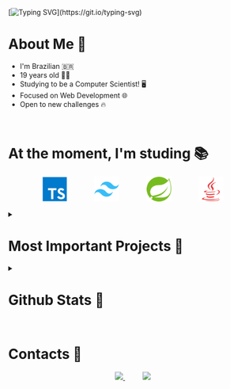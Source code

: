 [![Typing SVG](https://readme-typing-svg.herokuapp.com/?color=FAFAD2&size=34&center=true&vCenter=true&width=1000&lines=Welcome+to+my+Profile!;Fullstack+Developer!;Computer+Science+student!)](https://git.io/typing-svg)

# About Me 🧐

- I'm Brazilian :brazil:
- 19 years old :man_technologist:
- Studying to be a Computer Scientist! :desktop_computer:
- Focused on Web Development :globe_with_meridians:
- Open to new challenges :fire:

<br />
<h1>At the moment, I'm studing 📚</h1>

<p align="center">
	<img height="50" src="https://raw.githubusercontent.com/devicons/devicon/master/icons/typescript/typescript-original.svg">
	&nbsp;&nbsp;&nbsp;&nbsp;&nbsp;&nbsp;&nbsp;&nbsp;&nbsp;&nbsp;&nbsp;&nbsp;
	<img height="50" src="https://raw.githubusercontent.com/devicons/devicon/master/icons/tailwindcss/tailwindcss-plain.svg">
 	&nbsp;&nbsp;&nbsp;&nbsp;&nbsp;&nbsp;&nbsp;&nbsp;&nbsp;&nbsp;&nbsp;&nbsp;
	<img height="50" src="https://raw.githubusercontent.com/devicons/devicon/master/icons/spring/spring-original.svg">
	&nbsp;&nbsp;&nbsp;&nbsp;&nbsp;&nbsp;&nbsp;&nbsp;&nbsp;&nbsp;&nbsp;&nbsp;
	<img height="50" src="https://raw.githubusercontent.com/devicons/devicon/master/icons/java/java-plain.svg">
</p>

<details>
	<summary>
		<h1>Most Important Projects 📖</h1>
	</summary>
	
<a href="https://github.com/EduCsg/MyPortfolio" target="_blank">My Portfólio V1.0</a> - Done! ✔️
<br />
Developed by: [@EduCsg](https://github.com/EduCsg)
<br />
Website: <a href="https://educsg.github.io/MyPortfolio/" target="_blank">Click here!</a>

<a href="https://github.com/EduCsg/MyPortfolio" target="_blank">My Portfólio V2.0</a> - In planning... 💭
<!-- <br />
Developed by: [@EduCsg](https://github.com/EduCsg)
<br />
Website: Click <a href="https://educsg.github.io/MyPortfolio/" target="_blank">here!</a> -->

<a href="https://github.com/EduCsg/FastForm" target="_blank">Fast Form</a> - Done! ✔️
<br />
Developed by: [@EduCsg](https://github.com/EduCsg)

<a href="https://github.com/EduCsg/Curso-HTML-CSS-FiredLabs" target="_blank">FiredLabs Course HTML and CSS</a> - Done! ✔️
<br />
Course developed by: <a href="https://github.com/marcobrunodev">@marcobrunodev</a> - <a href="https://www.youtube.com/watch?v=CZPa3-1BKnY&list=PLirko8T4cEmzrH3jIJi7R7ufeqcpXYaLa&ab_channel=MarcoBruno" target="_blank">Course Link</a>

<a href="https://github.com/EduCsg/curso_react" target="_blank">React Course</a> - Done! ✔️
<br />
Course Developed by: [@Matheus Battisti](https://github.com/matheusbattisti) - <a href="https://www.udemy.com/course/react-do-zero-a-maestria-c-hooks-router-api-projetos/" target="_blank">Course Link</a>

<a href="https://github.com/EduCsg/POO-com-JS" target="_blank">OOP with JS + TS</a> - Done! ✔️
<br />
Course Developed by: [@Matheus Battisti](https://github.com/matheusbattisti) - <a href="https://www.udemy.com/course/orientacao-a-objetos-com-javascript-projetos-e-typescript/" target="_blank">Course Link</a>
	
<a href="https://github.com/EduCsg/Curso_Typescript" target="_blank">TS - Basic to Advanced (React & Express)</a> - Done! ✔️
<br />
Course Developed by: [@Matheus Battisti](https://github.com/matheusbattisti) - <a href="https://www.udemy.com/course/typescript-do-basico-ao-avancado-c-react-express/" target="_blank">Course Link</a>
	
</details>

<details>
	<summary>
		<h1>Github Stats 🔬</h1>
	</summary>
	
<br/>

<div align="center">
  	<a href="https://github.com/EduCsg">
	  	<img height="180em" src="https://github-readme-stats.vercel.app/api?username=EduCsg&show_icons=true&theme=dracula&include_all_commits=true&count_private=true"/>
		<img height="180em" src="https://github-readme-stats.vercel.app/api/top-langs/?username=EduCsg&layout=compact&langs_count=7&theme=dracula"/>
	</a>
</div>

</details>

<br/>
		
<h1>Contacts 📱</h1>

<p align="center">
	<a href="mailto:eduardocasagrande71@gmail.com">
		<img src="https://img.shields.io/badge/gmail-D14836?&style=for-the-badge&logo=gmail&logoColor=white&link=mailto:eduardocasagrande71@gmail.com">
	</a>
    &nbsp;&nbsp;&nbsp;&nbsp;&nbsp;&nbsp;&nbsp;&nbsp;
	<a href="https://www.linkedin.com/in/educasagrande/">
		<img src="https://img.shields.io/badge/linkedin-%230077B5.svg?&style=for-the-badge&logo=linkedin&logoColor=white&link=mailto:https://www.linkedin.com/in/educasagrande/">
	</a>
</p>
